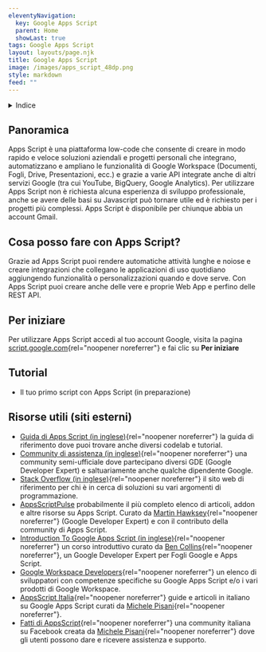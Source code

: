 ```yaml
---
eleventyNavigation:
  key: Google Apps Script
  parent: Home
  showLast: true
tags: Google Apps Script
layout: layouts/page.njk
title: Google Apps Script
image: /images/apps_script_48dp.png
style: markdown
feed: ""
---
```

<details>
<summary>
Indice
</summary>

<nav>

- [Panoramica](#panoramica)
- [Cosa posso fare con Apps Script?](#cosa-posso-fare-con-apps-script%3F)
- [Per iniziare](#per-iniziare)
- [Tutorial](#tutorial)
- [Risorse utili](<#risorse-utili-(siti-esterni)>)

</nav>
</details>

## Panoramica

Apps Script è una piattaforma low-code che consente di creare in modo rapido e veloce soluzioni aziendali e progetti personali che integrano, automatizzano e ampliano le funzionalità di Google Workspace (Documenti, Fogli, Drive, Presentazioni, ecc.) e grazie a varie API integrate anche di altri servizi Google (tra cui YouTube, BigQuery, Google Analytics). Per utilizzare Apps Script non è richiesta alcuna esperienza di sviluppo professionale, anche se avere delle basi su Javascript può tornare utile ed è richiesto per i progetti più complessi. Apps Script è disponibile per chiunque abbia un account Gmail.

## Cosa posso fare con Apps Script?

Grazie ad Apps Script puoi rendere automatiche attività lunghe e noiose e creare integrazioni che collegano le applicazioni di uso quotidiano aggiungendo funzionalità o personalizzazioni quando e dove serve. Con Apps Script puoi creare anche delle vere e proprie Web App e perfino delle REST API.

## Per iniziare

Per utilizzare Apps Script accedi al tuo account Google, visita la pagina [script.google.com](https://script.google.com){rel="noopener noreferrer"} e fai clic su **Per iniziare**

## Tutorial

- Il tuo primo script con Apps Script (in preparazione)

## Risorse utili (siti esterni)

- [Guida di Apps Script (in inglese)](https://developers.google.com/apps-script/overview){rel="noopener noreferrer"} la guida di riferimento dove puoi trovare anche diversi codelab e tutorial.
- [Community di assistenza (in inglese)](https://developers.google.com/apps-script/community){rel="noopener noreferrer"} una community semi-ufficiale dove partecipano diversi GDE (Google Developer Expert) e saltuariamente anche qualche dipendente Google.
- [Stack Overflow (in inglese)](https://stackoverflow.com/questions/tagged/google-apps-script){rel="noopener noreferrer"} il sito web di riferimento per chi è in cerca di soluzioni su vari argomenti di programmazione.
- [AppsScriptPulse](https://pulse.appsscript.info/) probabilmente il più completo elenco di articoli, addon e altre risorse su Apps Script. Curato da [Martin Hawksey](https://twitter.com/mhawksey){rel="noopener noreferrer"} (Google Developer Expert) e con il contributo della community di Apps Script.
- [Introduction To Google Apps Script (in inglese)](https://courses.benlcollins.com/p/apps-script-blastoff){rel="noopener noreferrer"} un corso introduttivo curato da [Ben Collins](https://twitter.com/benlcollins){rel="noopener noreferrer"}, un Google Developer Expert per Fogli Google e Apps Script.
- [Google Workspace Developers](https://workspacedevs.com/){rel="noopener noreferrer"} un elenco di sviluppatori con competenze specifiche su Google Apps Script e/o i vari prodotti di Google Workspace.
- [AppsScript Italia](https://www.appsscript.it/){rel="noopener noreferrer"} guide e articoli in italiano su Google Apps Script curati da [Michele Pisani](https://twitter.com/michelepisani80){rel="noopener noreferrer"}.
- [Fatti di AppsScript](https://www.facebook.com/groups/AppsScript/){rel="noopener noreferrer"} una community italiana su Facebook creata da [Michele Pisani](https://www.facebook.com/michelepisani.it){rel="noopener noreferrer"} dove gli utenti possono dare e ricevere assistenza e supporto.